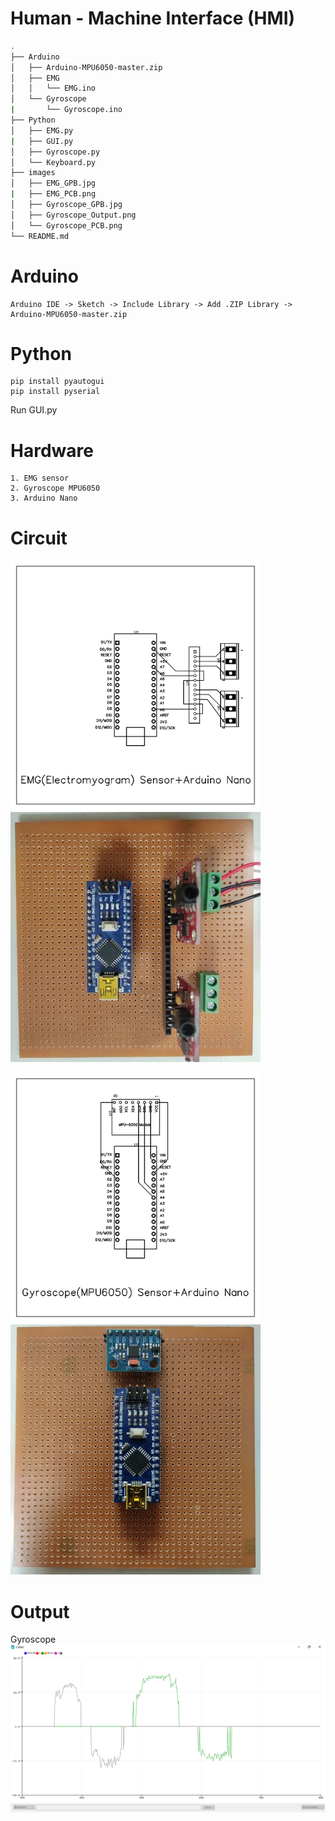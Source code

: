 # Human - Machine Interface (HMI)
```bash
.
├── Arduino
│   ├── Arduino-MPU6050-master.zip
│   ├── EMG
│   │   └── EMG.ino
│   └── Gyroscope
|       └── Gyroscope.ino
├── Python
│   ├── EMG.py
|   ├── GUI.py
│   ├── Gyroscope.py
│   └── Keyboard.py
├── images
│   ├── EMG_GPB.jpg
|   ├── EMG_PCB.png
│   ├── Gyroscope_GPB.jpg
│   ├── Gyroscope_Output.png
│   └── Gyroscope_PCB.png
└── README.md
```

# Arduino
    Arduino IDE -> Sketch -> Include Library -> Add .ZIP Library -> Arduino-MPU6050-master.zip
    
# Python
    pip install pyautogui
    pip install pyserial
   Run GUI.py
   
# Hardware
    1. EMG sensor
    2. Gyroscope MPU6050
    3. Arduino Nano
    
# Circuit
<img src = "images/EMG_PCB.png" width="400" height="400"/><img src = "images/EMG_GPB.jpg" width="400" height="400"/>

<img src = "images/Gyroscope_PCB.png" width="400" height ="400"/><img src = "images/Gyroscope_GPB.jpg" width="400" height ="400"/>

# Output 
Gyroscope
![](images/Gyroscope_Output.png)

